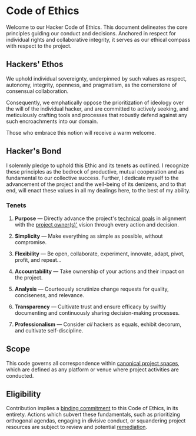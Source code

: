 # Code of Ethics

Welcome to our Hacker Code of Ethics. This document delineates the core principles guiding our conduct and decisions. Anchored in respect for individual rights and collaborative integrity, it serves as our ethical compass with respect to the project.

## Hackers' Ethos

We uphold individual sovereignty, underpinned by such values as respect, autonomy, integrity, openness, and pragmatism, as the cornerstone of consensual collaboration.

Consequently, we emphatically oppose the prioritization of ideology over the will of the individual hacker, and are committed to actively seeking, and meticulously crafting tools and processes that robustly defend against any such encroachments into our domain.

Those who embrace this notion will receive a warm welcome.

## Hacker's Bond

I solemnly pledge to uphold this Ethic and its tenets as outlined. I recognize these principles as the bedrock of productive, mutual cooperation and as fundamental to our collective success. Further, I dedicate myself to the advancement of the project and the well-being of its denizens, and to that end, will enact these values in all my dealings here, to the best of my ability.

### Tenets

1. **Purpose** —
   Directly advance the project's [technical goals][goals] in alignment with the [project owner(s)'][owners] vision through every action and decision.

2. **Simplicity** —
   Make everything as simple as possible, without compromise.

3. **Flexibility** —
   Be open, collaborate, experiment, innovate, adapt, pivot, profit, and repeat...

4. **Accountability** —
   Take ownership of your actions and their impact on the project.

5. **Analysis** —
   Courteously scrutinize change requests for quality, conciseness, and relevance.

6. **Transparency** —
   Cultivate trust and ensure efficacy by swiftly documenting and continuously sharing decision-making processes.

7. **Professionalism** —
   Consider _all_ hackers as equals, exhibit decorum, and cultivate self-discipline.

## Scope

This code governs all correspondence within [canonical project spaces][canon], which are defined as any platform or venue where project activities are conducted.

## Eligibility

Contribution implies a [binding commitment](#hackers-bond) to this Code of Ethics, in its entirety. Actions which subvert these fundamentals, such as prioritizing orthogonal agendas, engaging in divisive conduct, or squandering project resources are subject to review and potential [remediation](./docs/remediation.md).

[canon]: ./docs/spaces.md
[owners]: ./docs/CODEOWNERS
[goals]: ./docs/goals.md
